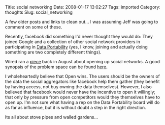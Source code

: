 Title: social networking
Date: 2008-01-17 13:02:27
Tags: imported
Category: thoughts
Slug: social_networking

A few older posts and links to clean out... I was assuming Jeff was going to comment on some of these.

Recently, facebook did something I'd never thought they would do: They joined Google and a collection of other social network providers in participating in <a href="http://www.dataportability.org/">Data Portability</a> (yes, I know, joining and actually doing something are two completely different things).

Wired ran a <a href="http://www.wired.com/software/webservices/news/2007/08/open_social_net?currentPage=1">piece</a> back in August about opening up social networks.  A good synopsis of the problem space can be found <a href="http://bradfitz.com/social-graph-problem/">here</a>.

I wholeheartedly believe that Open wins.  The users should be the owners of the data the social aggregators like facebook help them gather (they benefit by having access, not buy owning the data themselves).  However, I also believed that facebook would never have the incentive to open it willingly; that only by pressure from open competitors would they themselves have to open up.  I'm not sure what having a rep on the Data Portability board will do as far as influence, but it is without doubt a step in the right direction.

Its all about stove pipes and walled gardens...
